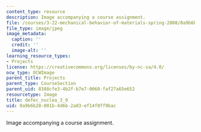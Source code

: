 ```yaml
---
content_type: resource
description: Image accompanying a course assignment.
file: /courses/3-22-mechanical-behavior-of-materials-spring-2008/0a9b6b28001b4d6b2a03ef14f0ff9bac_defec_nuclea_3_9.jpg
file_type: image/jpeg
image_metadata:
  caption: ''
  credit: ''
  image-alt: ''
learning_resource_types:
- Projects
license: https://creativecommons.org/licenses/by-nc-sa/4.0/
ocw_type: OCWImage
parent_title: Projects
parent_type: CourseSection
parent_uid: 8388cfe3-4b2f-b7e7-0060-faf27a65e652
resourcetype: Image
title: defec_nuclea_3_9
uid: 0a9b6b28-001b-4d6b-2a03-ef14f0ff9bac
---
```

Image accompanying a course assignment.
